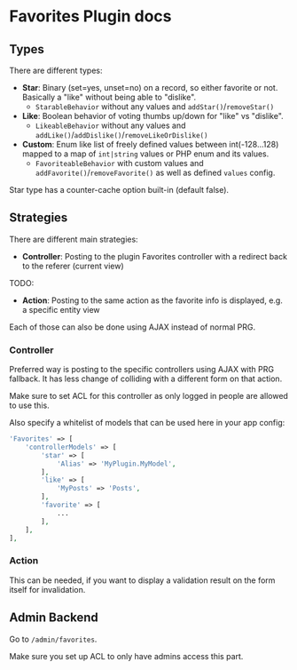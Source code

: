 # Favorites Plugin docs

## Types
There are different types:

- **Star**: Binary (set=yes, unset=no) on a record, so either favorite or not. Basically a "like" without being able to "dislike".
  - `StarableBehavior` without any values and `addStar()`/`removeStar()`
- **Like**: Boolean behavior of voting thumbs up/down for "like" vs "dislike".
  - `LikeableBehavior` without any values and `addLike()`/`addDislike()`/`removeLikeOrDislike()`
- **Custom**: Enum like list of freely defined values between int(-128...128) mapped to a map of `int|string` values or PHP enum and its values.
    - `FavoriteableBehavior` with custom values and `addFavorite()`/`removeFavorite()` as well as defined `values` config.

Star type has a counter-cache option built-in (default false).

## Strategies

There are different main strategies:

- **Controller**: Posting to the plugin Favorites controller with a redirect back to the referer (current view)

TODO:
- **Action**: Posting to the same action as the favorite info is displayed, e.g. a specific entity view

Each of those can also be done using AJAX instead of normal PRG.

### Controller

Preferred way is posting to the specific controllers using AJAX with PRG fallback.
It has less change of colliding with a different form on that action.

Make sure to set ACL for this controller as only logged in people are allowed to use this.

Also specify a whitelist of models that can be used here in your app config:
```php
'Favorites' => [
    'controllerModels' => [
        'star' => [
            'Alias' => 'MyPlugin.MyModel',
        ],
        'like' => [
            'MyPosts' => 'Posts',
        ],
        'favorite' => [
            ...
        ],
    ],
],
```

### Action

This can be needed, if you want to display a validation result on the form itself for invalidation.

## Admin Backend
Go to `/admin/favorites`.

Make sure you set up ACL to only have admins access this part.
